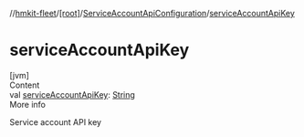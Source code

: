 //[hmkit-fleet](../../../index.md)/[[root]](../index.md)/[ServiceAccountApiConfiguration](index.md)/[serviceAccountApiKey](service-account-api-key.md)



# serviceAccountApiKey  
[jvm]  
Content  
val [serviceAccountApiKey](service-account-api-key.md): [String](https://kotlinlang.org/api/latest/jvm/stdlib/kotlin/-string/index.html)  
More info  


Service account API key

  



